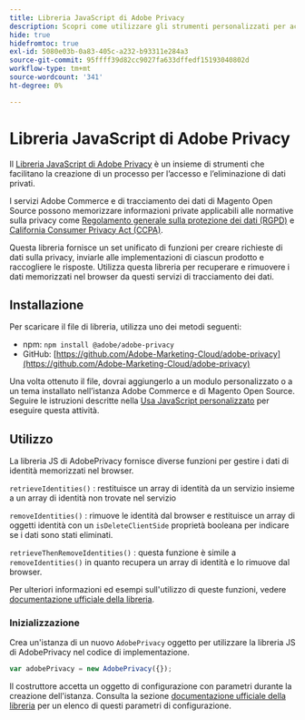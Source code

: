 ```yaml
---
title: Libreria JavaScript di Adobe Privacy
description: Scopri come utilizzare gli strumenti personalizzati per accedere ed eliminare le informazioni personali dei clienti raccolte da Adobe Commerce e Magento Open Source.
hide: true
hidefromtoc: true
exl-id: 5080e03b-0a83-405c-a232-b93311e284a3
source-git-commit: 95ffff39d82cc9027fa633dffedf15193040802d
workflow-type: tm+mt
source-wordcount: '341'
ht-degree: 0%

---
```


# Libreria JavaScript di Adobe Privacy

<!-- TODO: Remove hide metadata when the library has been integrated with Commerce. -->

Il [Libreria JavaScript di Adobe Privacy](https://developer.adobe.com/apis/experienceplatform/gdpr/services/allservices.html) è un insieme di strumenti che facilitano la creazione di un processo per l’accesso e l’eliminazione di dati privati.

I servizi Adobe Commerce e di tracciamento dei dati di Magento Open Source possono memorizzare informazioni private applicabili alle normative sulla privacy come [Regolamento generale sulla protezione dei dati (RGPD)](gdpr.md) e [California Consumer Privacy Act (CCPA)](ccpa.md).

Questa libreria fornisce un set unificato di funzioni per creare richieste di dati sulla privacy, inviarle alle implementazioni di ciascun prodotto e raccogliere le risposte. Utilizza questa libreria per recuperare e rimuovere i dati memorizzati nel browser da questi servizi di tracciamento dei dati.

## Installazione

Per scaricare il file di libreria, utilizza uno dei metodi seguenti:

- npm: `npm install @adobe/adobe-privacy`
- GitHub: [https://github.com/Adobe-Marketing-Cloud/adobe-privacy](https://github.com/Adobe-Marketing-Cloud/adobe-privacy)

Una volta ottenuto il file, dovrai aggiungerlo a un modulo personalizzato o a un tema installato nell’istanza Adobe Commerce e di Magento Open Source. Seguire le istruzioni descritte nella [Usa JavaScript personalizzato](https://developer.adobe.com/commerce/frontend-core/javascript/custom/) per eseguire questa attività.

## Utilizzo

La libreria JS di AdobePrivacy fornisce diverse funzioni per gestire i dati di identità memorizzati nel browser.

`retrieveIdentities()`
: restituisce un array di identità da un servizio insieme a un array di identità non trovate nel servizio

`removeIdentities()`
: rimuove le identità dal browser e restituisce un array di oggetti identità con un `isDeleteClientSide` proprietà booleana per indicare se i dati sono stati eliminati.

`retrieveThenRemoveIdentities()`
: questa funzione è simile a `removeIdentities()` in quanto recupera un array di identità e lo rimuove dal browser.

Per ulteriori informazioni ed esempi sull&#39;utilizzo di queste funzioni, vedere [documentazione ufficiale della libreria](https://developer.adobe.com/apis/experienceplatform/gdpr/services/allservices.html).

### Inizializzazione

Crea un&#39;istanza di un nuovo `AdobePrivacy` oggetto per utilizzare la libreria JS di AdobePrivacy nel codice di implementazione.

```js
var adobePrivacy = new AdobePrivacy({});
```

Il costruttore accetta un oggetto di configurazione con parametri durante la creazione dell&#39;istanza.
Consulta la sezione [documentazione ufficiale della libreria](https://developer.adobe.com/apis/experienceplatform/gdpr/services/allservices.html) per un elenco di questi parametri di configurazione.
